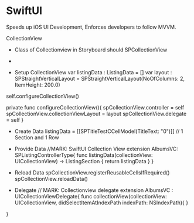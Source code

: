 # SwiftUI #

Speeds up iOS UI Development, Enforces developers to follow MVVM.

CollectionView

* Class of Collectionview in Storyboard should SPCollectionView

* 

* Setup CollectionView
var listingData : ListingData = []
var layout : SPStraightVerticalLayout = SPStraightVerticalLayout(NoOfColumns: 2, ItemHeight: 200.0)

self.configureCollectionView()

private func configureCollectionView(){
        spCollectionView.controller = self
        spCollectionView.collectionViewLayout = layout
        spCollectionView.delegate = self
    }

* Create Data
listingData = [[SPTitleTestCCellModel(TitleText: "0")]]  // 1 Section and 1 Row

* Provide Data
//MARK: SwiftUI Collection View
extension AlbumsVC: SPListingControllerType{
    func listingData(collectionView: UICollectionView) -> ListingSection {
        return listingData
    }
}

* Reload Data
spCollectionView.registerReusableCellsIfRequired()
spCollectionView.reloadData()

* Delegate
// MARK: Collectionview delegate
extension AlbumsVC : UICollectionViewDelegate{
    func collectionView(collectionView: UICollectionView, didSelectItemAtIndexPath indexPath: NSIndexPath){
    }

}


